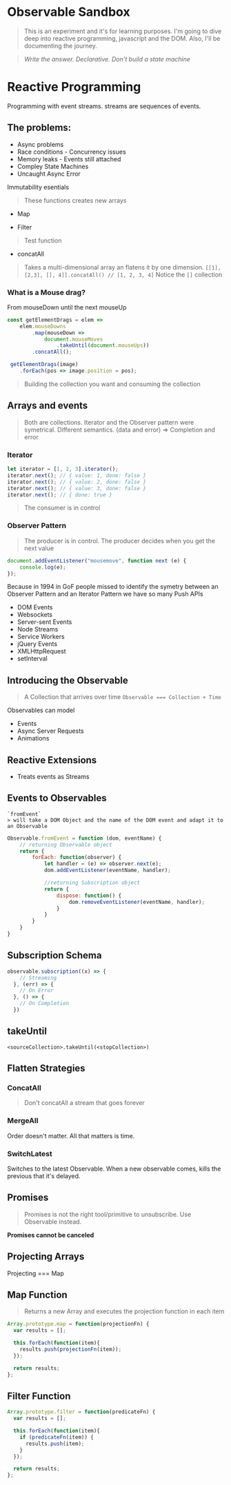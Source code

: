 # Observable Sandbox
> This is an experiment and it's for learning purposes.
I'm going to dive deep into reactive programming, javascript and the DOM. Also, I'll be documenting the journey.

> _Write the answer. Declarative. Don't build a state machine_

# Reactive Programming
Programming with event streams. streams are sequences of events.

## The problems:
- Async problems
- Race conditions - Concurrency issues
- Memory leaks - Events still attached
- Compley State Machines
- Uncaught Async Error

Immutability esentials
> These functions creates new arrays

- Map
>

- Filter
> Test function

- concatAll
> Takes a multi-dimensional array an flatens it by one dimension. `[[1], [2,3], [], 4]].concatAll() // [1, 2, 3, 4]` Notice the `[]` collection

### What is a Mouse drag?
From mouseDown until the next mouseUp
``` javascript
const getElementDrags = elem =>
    elem.mouseDowns
        .map(mouseDown =>
            document.mouseMoves
                .takeUntil(document.mouseUps))
        .concatAll();

 getElementDrags(image)
    .forEach(pos => image.position = pos);
```

> Building the collection you want
and consuming the collection

## Arrays and events
> Both are collections. Iterator and the Observer pattern were symetrical.
Different semantics. (data and error) => Completion and error

###  Iterator
``` javascript
let iterator = [1, 2, 3].iterator();
iterator.next(); // { value: 1, done: false }
iterator.next(); // { value: 2, done: false }
iterator.next(); // { value: 3, done: false }
iterator.next(); // { done: true }
```
> The consumer is in control

### Observer Pattern
> The producer is in control. The producer decides when you get the next value
``` javascript
document.addEventListener("mousemove", function next (e) {
    console.log(e);
});
```

Because in 1994 in GoF people missed to identify the symetry between an Observer Pattern and an Iterator Pattern we have so many Push APIs
- DOM Events
- Websockets
- Server-sent Events
- Node Streams
- Service Workers
- jQuery Events
- XMLHttpRequest
- setInterval

## Introducing the Observable
> A Collection that arrives over time
`Observable === Collection + Time`

Observables can model
- Events
- Async Server Requests
- Animations

## Reactive Extensions
- Treats events as Streams

## Events to Observables
    `fromEvent`
    > will take a DOM Object and the name of the DOM event and adapt it to an Observable

``` javascript
Observable.fromEvent = function (dom, eventName) {
    // returning Observable object
    return {
        forEach: function(observer) {
            let handler = (e) => observer.next(e);
            dom.addEventListener(eventName, handler);

            //returning Subscription object
            return {
                dispose: function() {
                    dom.removeEventListener(eventName, handler);
                }
            }
        }
    }
}
```

## Subscription Schema

``` javascript
observable.subscription((x) => {
    // Streaming
  }, (err) => {
    // On Error
  }, () => {
    // On Completion
  })
```

## takeUntil
`<sourceCollection>.takeUntil(<stopCollection>)`


## Flatten Strategies

### ConcatAll

> Don't concatAll a stream that goes forever

### MergeAll
Order doesn't matter. All that matters is time.

### SwitchLatest
Switches to the latest Observable.
When a new observable comes, kills the previous that it's delayed.

## Promises
> Promises is not the right tool/primitive to unsubscribe. Use Observable instead.

**Promises cannot be canceled**

## Projecting Arrays
Projecting === Map

## Map Function
> Returns a new Array and executes the projection function in each item

``` javascript
Array.prototype.map = function(projectionFn) {
  var results = [];

  this.forEach(function(item){
    results.push(projectionFn(item));
  });

  return results;
};
```


## Filter Function

``` javascript
Array.prototype.filter = function(predicateFn) {
  var results = [];

  this.forEach(function(item){
    if (predicateFn(item)) {
      results.push(item);
    }
  });

  return results;
};
```
